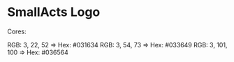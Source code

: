 # SmallActs Logo

Cores:

RGB: 3, 22, 52 => Hex: #031634 
RGB: 3, 54, 73 => Hex: #033649 
RGB: 3, 101, 100 => Hex: #036564 
